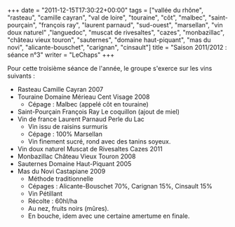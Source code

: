 +++
date = "2011-12-15T17:30:22+00:00"
tags = ["vallée du rhône", "rasteau", "camille cayran", "val de loire", "touraine", "côt", "malbec", "saint-pourçain", "françois ray", "laurent parnaud", "sud-ouest", "marsellan", "vin doux naturel" ,"languedoc", "muscat de rivesaltes", "cazes", "monbazillac", "château vieux touron", "sauternes", "domaine haut-piquant", "mas du novi", "alicante-bouschet", "carignan", "cinsault"]
title = "Saison 2011/2012 : séance n°3"
writer = "LeChaps"
+++

Pour cette troisième séance de l'année, le groupe s'exerce sur les vins suivants :

* Rasteau Camille Cayran 2007
* Touraine Domaine Mérieau Cent Visage 2008
  * Cépage : Malbec (appelé côt en touraine)
* Saint-Pourçain François Ray Le coquillon (ajout de miel)
* Vin de france Laurent Parnaud Perle du Lac
  * Vin issu de raisins surmuris
  * Cépage : 100% Marsellan
  * Vin finement sucré, rond avec des tanins soyeux.
* Vin doux naturel Muscat de Rivesaltes Cazes 2011
* Monbazillac Château Vieux Touron 2008
* Sauternes Domaine Haut-Piquant 2005
* Mas du Novi Castapiane 2009
  * Méthode traditionnelle
  * Cépages : Alicante-Bouschet 70%, Carignan 15%, Cinsault 15%
  * Vin Pétillant 
  * Récolte : 60hl/ha
  * Au nez, fruits noirs (mûres).
  * En bouche, idem avec une certaine amertume en finale.